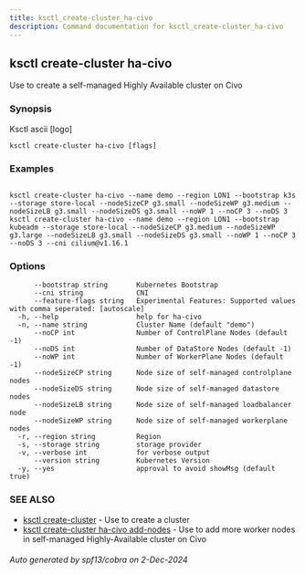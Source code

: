 ```yaml
---
title: ksctl_create-cluster_ha-civo
description: Command documentation for ksctl_create-cluster_ha-civo
---
```


## ksctl create-cluster ha-civo

Use to create a self-managed Highly Available cluster on Civo

### Synopsis

Ksctl ascii [logo]

```
ksctl create-cluster ha-civo [flags]
```

### Examples

```

ksctl create-cluster ha-civo --name demo --region LON1 --bootstrap k3s --storage store-local --nodeSizeCP g3.small --nodeSizeWP g3.medium --nodeSizeLB g3.small --nodeSizeDS g3.small --noWP 1 --noCP 3 --noDS 3
ksctl create-cluster ha-civo --name demo --region LON1 --bootstrap kubeadm --storage store-local --nodeSizeCP g3.medium --nodeSizeWP g3.large --nodeSizeLB g3.small --nodeSizeDS g3.small --noWP 1 --noCP 3 --noDS 3 --cni cilium@v1.16.1

```

### Options

```
      --bootstrap string       Kubernetes Bootstrap
      --cni string             CNI
      --feature-flags string   Experimental Features: Supported values with comma seperated: [autoscale]
  -h, --help                   help for ha-civo
  -n, --name string            Cluster Name (default "demo")
      --noCP int               Number of ControlPlane Nodes (default -1)
      --noDS int               Number of DataStore Nodes (default -1)
      --noWP int               Number of WorkerPlane Nodes (default -1)
      --nodeSizeCP string      Node size of self-managed controlplane nodes
      --nodeSizeDS string      Node size of self-managed datastore nodes
      --nodeSizeLB string      Node size of self-managed loadbalancer node
      --nodeSizeWP string      Node size of self-managed workerplane nodes
  -r, --region string          Region
  -s, --storage string         storage provider
  -v, --verbose int            for verbose output
      --version string         Kubernetes Version
  -y, --yes                    approval to avoid showMsg (default true)
```

### SEE ALSO

* [ksctl create-cluster](ksctl_create-cluster.md)	 - Use to create a cluster
* [ksctl create-cluster ha-civo add-nodes](ksctl_create-cluster_ha-civo_add-nodes.md)	 - Use to add more worker nodes in self-managed Highly-Available cluster on Civo

###### Auto generated by spf13/cobra on 2-Dec-2024
